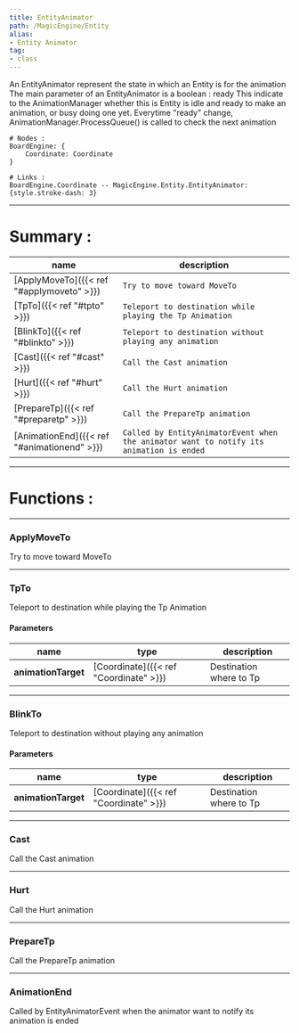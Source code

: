 ```yaml
---
title: EntityAnimator
path: /MagicEngine/Entity
alias: 
- Entity Animator
tag: 
- class
---
```

An EntityAnimator represent the state in which an Entity is for the animation
The main parameter of an EntityAnimator is a boolean : ready
This indicate to the AnimationManager whether this is Entity is idle and ready to make an animation, or busy doing
one yet.
Everytime "ready" change, AnimationManager.ProcessQueue() is called to check the next animation
```d2
# Nodes :
BoardEngine: {
    Coordinate: Coordinate
}

# Links :
BoardEngine.Coordinate -- MagicEngine.Entity.EntityAnimator: {style.stroke-dash: 3}

```
---
# Summary :
name|description
----|----
[ApplyMoveTo]({{< ref "#applymoveto" >}}) | `Try to move toward MoveTo`
[TpTo]({{< ref "#tpto" >}}) | `Teleport to destination while playing the Tp Animation`
[BlinkTo]({{< ref "#blinkto" >}}) | `Teleport to destination without playing any animation`
[Cast]({{< ref "#cast" >}}) | `Call the Cast animation`
[Hurt]({{< ref "#hurt" >}}) | `Call the Hurt animation`
[PrepareTp]({{< ref "#preparetp" >}}) | `Call the PrepareTp animation`
[AnimationEnd]({{< ref "#animationend" >}}) | `Called by EntityAnimatorEvent when the animator want to notify its animation is ended`

---
# Functions :

---
### ApplyMoveTo
Try to move toward MoveTo

---
### TpTo
Teleport to destination while playing the Tp Animation

#### Parameters
name|type|description
-----|-----|-----
**animationTarget**|[Coordinate]({{< ref "Coordinate" >}})|Destination where to Tp

---
### BlinkTo
Teleport to destination without playing any animation

#### Parameters
name|type|description
-----|-----|-----
**animationTarget**|[Coordinate]({{< ref "Coordinate" >}})|Destination where to Tp

---
### Cast
Call the Cast animation

---
### Hurt
Call the Hurt animation

---
### PrepareTp
Call the PrepareTp animation

---
### AnimationEnd
Called by EntityAnimatorEvent when the animator want to notify its animation is ended
